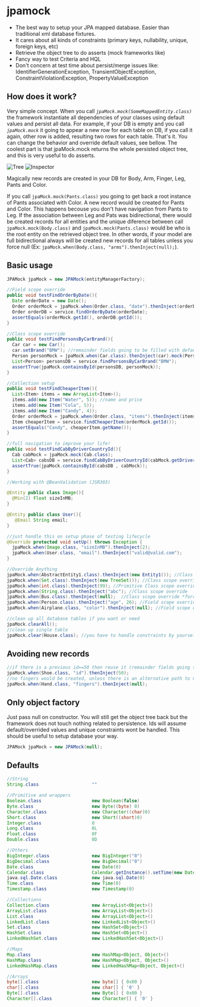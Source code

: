 # jpamock

 * The best way to setup your JPA mapped database. Easier than traditional xml database fixtures.
 * It cares about all kinds of constraints (primary keys, nullability, unique, foreign keys, etc)
 * Retrieve the object tree to do asserts (mock frameworks like)
 * Fancy way to test Criteria and HQL
 * Don't concern at test time about persist/merge issues like: IdentifierGenerationException, TransientObjectException, ConstraintViolationException, PropertyValueException

## How does it work?
 Very simple concept. When you call *`jpaMock.mock(SomeMappedEntity.class)`* the framework instantiate all dependencies of your classes using default values and persist all data. For example, if your DB is empty and you call *`jpaMock.mock`* it going to appear a new row for each table on DB, if you call it again, other row is added, resulting two rows for each table. That's it. You can change the behavior and override default values, see bellow. The coolest part is that jpaMock.mock returns the whole persisted object tree, and this is very useful to do asserts.
 
![Tree](http://i.imgur.com/4GdYF1W.jpg)
![Inspector](http://i.imgur.com/j9Qwfr9.jpg)

 Magically new records are created in your DB for Body, Arm, Finger, Leg, Pants and Color.

If you call `jpaMock.mock(Pants.class)` you going to get back a root instance of Pants associated with Color. A new record would be created for Pants and Color. This happens becouse you don't have navigation from Pants to Leg. If the association between Leg and Pats was bidirectional, there would be created records for all entities and the unique diference between call `jpaMock.mock(Body.class)` and `jpaMock.mock(Pants.class)` would be  who is the root entity on the retrieved object tree. In other words, if your model are full bidirectional always will be created new records for all tables unless you force null (Ex: `jpaMock.when(Body.class, "arms").thenInject(null);`).

## Basic usage

```java
JPAMock jpaMock = new JPAMock(entityManagerFactory);
```

```java
//Field scope override
public void testFindOrderByDate(){
  Date orderDate = new Date();
  Order orderMock = jpaMock.when(Order.class, "date").thenInject(orderDate).mock(Order.class);
  Order orderDB = service.findOrderByDate(orderDate);
  assertEquals(orderMock.getId(), orderDB.getId());
}
```

```java
//Class scope override
public void testFindPersonsByCarBrand(){
  Car car = new Car();
  car.setBrand("BMW"); //remainder fields going to be filled with default values
  Person personMock = jpaMock.when(Car.class).thenInject(car).mock(Person.class);
  List<Person> personsDB = service.findPersonsByCarBrand("BMW");
  assertTrue(jpaMock.containsById(personsDB, personMock));
}
```

```java
//Collection setup
public void testFindCheaperItem(){
  List<Item> items = new ArrayList<Item>();
  items.add(new Item("Water", 5)); //name and price
  items.add(new Item("Cola", 5));
  items.add(new Item("Candy", 4));
  Order orderMock = jpaMock.when(Order.class, "items").thenInject(items).mock(Order.class);
  Item cheaperItem = service.findCheaperItem(orderMock.getId());
  assertEquals("Candy", cheaperItem.getName());
}
```

```java
//full navigation to improve your life!
public void testFindCabByDriverCountryId(){
  Cab cabMock = jpaMock.mock(Cab.class);
  List<Cab> cabsDB = service.findCabByDriverCountryId(cabMock.getDriver().getCountry().getId());
  assertTrue(jpaMock.containsById(cabsDB , cabMock));
}
```

```java
//Working with @BeanValidation (JSR303)

@Entity public class Image(){
  @Min(2) Float sizeInMB;
}

@Entity public class User(){
   @Email String email;
}

//just handle this on setup phase of testing lifecycle
@Override protected void setUp() throws Exception {
  jpaMock.when(Image.class, "sizeInMB").thenInject(2);
  jpaMock.when(User.class, "email").thenInject("valid@valid.com");
}
```

```java
//Override Anything
jpaMock.when(AbstractEntity1.class).thenInject(new Entity1()); //Class scope override
jpaMock.when(Set.class).thenInject(new TreeSet()); //Class scope override
jpaMock.when(int.class).thenInject(99); //Primitive Class scope override
jpaMock.when(String.class).thenInject("abc"); //Class scope override
jpaMock.when(Bus.class).thenInject(null);  //Class scope override *force null*
jpaMock.when(Person.class).thenInject("age", 26); //Field scope override
jpaMock.when(Airplane.class, "color").thenInject(null); //Field scope override *force null*
```

```java
//clean up all database tables if you want or need
jpaMock.clearAll(); 
//clean up single table
jpaMock.clear(House.class); //you have to handle constraints by yourself
```

## Avoiding new records

```java
//if there is a previous id==50 then reuse it (remainder fields going to be filled with default values), else create a new row
jpaMock.when(Shoe.class, "id").thenInject(50); 
//no fingers would be created, unless there is an alternative path to navegate to finger from hand
jpaMock.when(Hand.class, "fingers").thenInject(null); 
```

## Only object factory

Just pass null on constructor. You will still get the object tree back but the framework does not touch nothing related to persistence. Ids will assume default/overrided values and unique constraints wont be handled. This should be useful to setup database your way.
```java
JPAMock jpaMock = new JPAMock(null);
```

## Defaults

```java
//String
String.class                    ""

//Primitive and wrappers
Boolean.class                   new Boolean(false)
Byte.class                      new Byte((byte) 0)
Character.class                 new Character((char)0)
Short.class                     new Short((short)0)
Integer.class                   0
Long.class                      0L
Float.class                     0F
Double.class                    0D

//Others
BigInteger.class                new BigInteger("0")             
BigDecimal.class                new BigDecimal("0")             
Date.class                      new Date(0)             
Calendar.class                  Calendar.getInstance().setTime(new Date(0)) 
java.sql.Date.class             new java.sql.Date(0)            
Time.class                      new Time(0)             
Timestamp.class                 new Timestamp(0)                

//Collections
Collection.class                new ArrayList<Object>()
ArrayList.class                 new ArrayList<Object>()
List.class                      new ArrayList<Object>()
LinkedList.class                new LinkedList<Object>()                
Set.class                       new HashSet<Object>()
HashSet.class                   new HashSet<Object>()           
LinkedHashSet.class             new LinkedHashSet<Object>()             

//Maps
Map.class                       new HashMap<Object, Object>()
HashMap.class                   new HashMap<Object, Object>()           
LinkedHashMap.class             new LinkedHashMap<Object, Object>()             

//Arrays
byte[].class                    new byte[] { 0x00 }             
char[].class                    new char[] { '0' }              
Byte[].class                    new Byte[] { 0x00 }             
Character[].class               new Character[] { '0' }    
```
